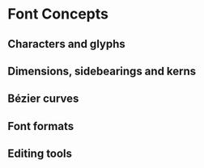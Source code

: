 Font Concepts
=============

## Characters and glyphs
## Dimensions, sidebearings and kerns
## Bézier curves
## Font formats
## Editing tools